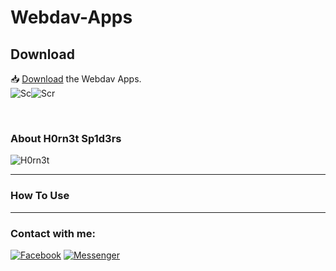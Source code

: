 <h1>Webdav-Apps</h1>

<h2>Download</h2>

📥 <a href="https://github.com/H0rn3t-Sp1d3rs/Webdav-Apps/blob/main/Webdav.apk?raw=true">Download</a> the Webdav Apps.
<br>
![Sc](https://user-images.githubusercontent.com/97798085/155152405-47a889d9-af0f-4092-88a5-5587a7ae517b.png)![Scr](https://user-images.githubusercontent.com/97798085/155151983-5e94e753-2dc2-4db6-9e1e-211949ae48c3.png)



<br>
<h3>About H0rn3t Sp1d3rs</h3>

![H0rn3t](https://user-images.githubusercontent.com/97798085/155151052-39565ba2-aae0-4c75-9c72-2b7643d817f0.png)



<hr>
<h3>How To Use</H3>

<hr>
<h3 align="left">Contact with me:</h3>
<p align="left">
<a href="https://www.facebook.com/H0rn3t.Sp1d3rs"><img title="Facebook" src="https://img.shields.io/badge/Facebook-red?style=for-the-badge&logo=facebook"></a>
<a href="https://www.facebook.com/call.me.H0rn3t.Sp1d3rs"><img title="Messenger" src="https://img.shields.io/badge/Messenger-red?style=for-the-badge&logo=messenger"></a>



